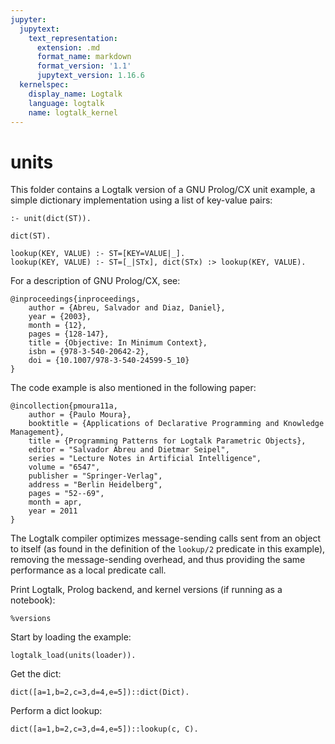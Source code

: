 ```yaml
---
jupyter:
  jupytext:
    text_representation:
      extension: .md
      format_name: markdown
      format_version: '1.1'
      jupytext_version: 1.16.6
  kernelspec:
    display_name: Logtalk
    language: logtalk
    name: logtalk_kernel
---
```


<!--
________________________________________________________________________

This file is part of Logtalk <https://logtalk.org/>  
SPDX-FileCopyrightText: 1998-2025 Paulo Moura <pmoura@logtalk.org>  
SPDX-License-Identifier: Apache-2.0

Licensed under the Apache License, Version 2.0 (the "License");
you may not use this file except in compliance with the License.
You may obtain a copy of the License at

    http://www.apache.org/licenses/LICENSE-2.0

Unless required by applicable law or agreed to in writing, software
distributed under the License is distributed on an "AS IS" BASIS,
WITHOUT WARRANTIES OR CONDITIONS OF ANY KIND, either express or implied.
See the License for the specific language governing permissions and
limitations under the License.
________________________________________________________________________
-->

# units

This folder contains a Logtalk version of a GNU Prolog/CX unit example, a
simple dictionary implementation using a list of key-value pairs:

	:- unit(dict(ST)).

	dict(ST).

	lookup(KEY, VALUE) :- ST=[KEY=VALUE|_].
	lookup(KEY, VALUE) :- ST=[_|STx], dict(STx) :> lookup(KEY, VALUE).

For a description of GNU Prolog/CX, see:

	@inproceedings{inproceedings,
		author = {Abreu, Salvador and Diaz, Daniel},
		year = {2003},
		month = {12},
		pages = {128-147},
		title = {Objective: In Minimum Context},
		isbn = {978-3-540-20642-2},
		doi = {10.1007/978-3-540-24599-5_10}
	}

The code example is also mentioned in the following paper:

	@incollection{pmoura11a,
		author = {Paulo Moura},
		booktitle = {Applications of Declarative Programming and Knowledge Management},
		title = {Programming Patterns for Logtalk Parametric Objects},
		editor = "Salvador Abreu and Dietmar Seipel",
		series = "Lecture Notes in Artificial Intelligence",
		volume = "6547",
		publisher = "Springer-Verlag",
		address = "Berlin Heidelberg",
		pages = "52--69",
		month = apr,
		year = 2011
	}

The Logtalk compiler optimizes message-sending calls sent from an object
to itself (as found in the definition of the `lookup/2` predicate in this
example), removing the message-sending overhead, and thus providing the
same performance as a local predicate call.

Print Logtalk, Prolog backend, and kernel versions (if running as a notebook):

```logtalk
%versions
```

Start by loading the example:

```logtalk
logtalk_load(units(loader)).
```

Get the dict:

```logtalk
dict([a=1,b=2,c=3,d=4,e=5])::dict(Dict).
```

<!--
Dict = [a=1,b=2,c=3,d=4,e=5].
-->

Perform a dict lookup:

```logtalk
dict([a=1,b=2,c=3,d=4,e=5])::lookup(c, C).
```

<!--
C = 3.
-->
